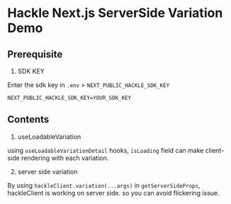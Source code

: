 # Hackle Next.js ServerSide Variation Demo

## Prerequisite

1. SDK KEY

Enter the sdk key in `.env` > `NEXT_PUBLIC_HACKLE_SDK_KEY`

```shell
NEXT_PUBLIC_HACKLE_SDK_KEY=YOUR_SDK_KEY
```

## Contents

1. useLoadableVariation

using `useLoadableVariationDetail` hooks, `isLoading` field can make client-side rendering with each variation.

2. server side variation

By using `hackleClient.variation(...args)` in `getServerSideProps`, hackleClient is working on server side. so you can avoid flickering issue.
